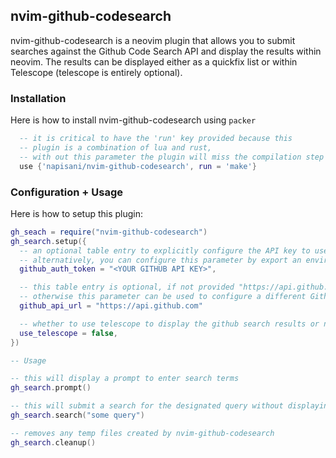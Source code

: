 ## nvim-github-codesearch

nvim-github-codesearch is a neovim plugin that allows you to submit searches against the Github Code Search API and display the results within neovim. The results can be displayed either as a quickfix list or within Telescope (telescope is entirely optional).

### Installation

Here is how to install nvim-github-codesearch using `packer`
```lua
  -- it is critical to have the 'run' key provided because this
  -- plugin is a combination of lua and rust, 
  -- with out this parameter the plugin will miss the compilation step entirely
  use {'napisani/nvim-github-codesearch', run = 'make'}
```

### Configuration + Usage
Here is how to setup this plugin:
```lua
gh_seach = require("nvim-github-codesearch")
gh_search.setup({
  -- an optional table entry to explicitly configure the API key to use for Github API requests.
  -- alternatively, you can configure this parameter by export an environment variable named "GITHUB_AUTH_TOKEN"
  github_auth_token = "<YOUR GITHUB API KEY>",

  -- this table entry is optional, if not provided "https://api.github.com" will be used by default
  -- otherwise this parameter can be used to configure a different Github API URL.
  github_api_url = "https://api.github.com"

  -- whether to use telescope to display the github search results or not
  use_telescope = false,
})

-- Usage

-- this will display a prompt to enter search terms
gh_search.prompt()

-- this will submit a search for the designated query without displaying a prompt
gh_search.search("some query")

-- removes any temp files created by nvim-github-codesearch
gh_search.cleanup()

```



